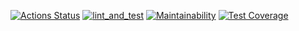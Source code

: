[![Actions Status](https://github.com/Zithen/python-project-50/actions/workflows/hexlet-check.yml/badge.svg)](https://github.com/Zithen/python-project-50/actions)
[![lint_and_test](https://github.com/Zithen/python-project-50/actions/workflows/actions.yml/badge.svg)](https://github.com/Zithen/python-project-50/actions/workflows/actions.yml)
[![Maintainability](https://api.codeclimate.com/v1/badges/4a22630d115785218805/maintainability)](https://codeclimate.com/github/Zithen/python-project-50/maintainability)
[![Test Coverage](https://api.codeclimate.com/v1/badges/4a22630d115785218805/test_coverage)](https://codeclimate.com/github/Zithen/python-project-50/test_coverage)